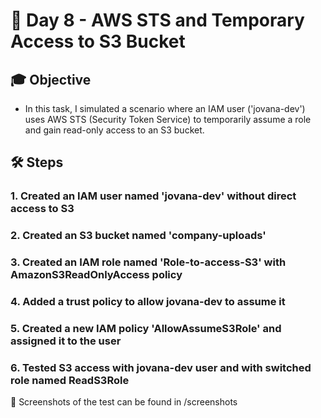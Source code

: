 # 🎯 Day 8 - AWS STS and Temporary Access to S3 Bucket

## 🎓 Objective

- In this task, I simulated a scenario where an IAM user ('jovana-dev') uses AWS STS (Security Token Service) to temporarily assume a role and gain read-only access to an S3 bucket.

## 🛠️ Steps

### 1. Created an IAM user named 'jovana-dev' without direct access to S3
### 2. Created an S3 bucket named 'company-uploads'
### 3. Created an IAM role named 'Role-to-access-S3' with AmazonS3ReadOnlyAccess policy
### 4. Added a trust policy to allow jovana-dev to assume it 
### 5. Created a new IAM policy 'AllowAssumeS3Role' and assigned it to the user
### 6. Tested S3 access with jovana-dev user and with switched role named ReadS3Role

📸 Screenshots of the test can be found in /screenshots


